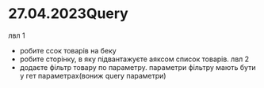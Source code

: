 # 27.04.2023Query

лвл 1
- робите ссок товарів на беку
- робите сторінку, в яку підвантажуєте аяксом список товарів.
лвл 2
- додаєте фільтр товару по параметру. параметри фільтру мають бути у гет параметрах(вониж query параметри)
